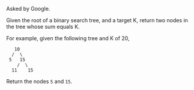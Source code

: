 Asked by Google.

Given the root of a binary search tree, and a target K, return two nodes in the tree whose sum equals K.

For example, given the following tree and K of 20,
```
   10
  /  \
 5   15
    /  \
  11    15
```
Return the nodes `5` and `15`.
